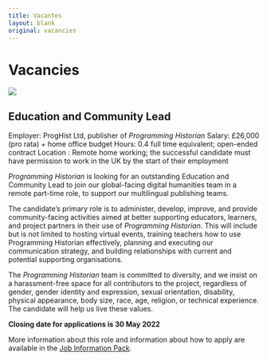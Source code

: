 ```yaml
---
title: Vacantes
layout: blank
original: vacancies
---
```


# Vacancies

<img src="{{site.baseurl}}/images/blog/small-owl.png"/>

## Education and Community Lead

Employer: ProgHist Ltd, publisher of _Programming Historian_
Salary: £26,000 (pro rata) + home office budget
Hours: 0.4 full time equivalent; open-ended contract
Location : Remote home working; the successful candidate must have permission to work in the UK by the start of their employment

_Programming Historian_ is looking for an outstanding Education and Community Lead to join our global-facing digital humanities team in a remote part-time role, to support our multilingual publishing teams.

The candidate’s primary role is to administer, develop, improve, and provide community-facing activities aimed at better supporting educators, learners, and project partners in their use of _Programming Historian_. This will include but is not limited to hosting virtual events, training teachers how to use Programming Historian effectively, planning and executing our communication strategy, and building relationships with current and potential supporting organisations.

The _Programming Historian_ team is committed to diversity, and we insist on a harassment-free space for all contributors to the project, regardless of gender, gender identity and expression, sexual orientation, disability, physical appearance, body size, race, age, religion, or technical experience. The candidate will help us live these values.

**Closing date for applications is 30 May 2022**

More information about this role and information about how to apply are available in the [Job Information Pack](/images/blog/Job-Description-Education-and-Community-Lead.pdf).
